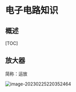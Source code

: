 # 电子电路知识

## 概述

[TOC]

## 放大器

简称：运放

![image-20230225220352464](https://typora-notes-codervv.oss-cn-shanghai.aliyuncs.com/img_for_typora/image-20230225220352464-1677337630369-1.png)



